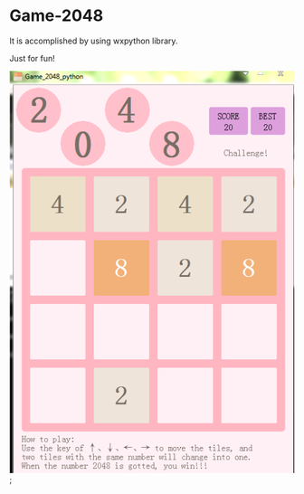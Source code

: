 # Game-2048
It is accomplished by using wxpython library.

Just for fun!

![Game_interface](https://github.com/zttara/Game-2048/blob/master/Game_Interface.PNG);
